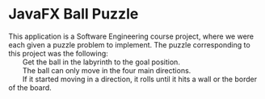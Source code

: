 JavaFX Ball Puzzle 
================

This application is a Software Engineering course project, where we were each given a puzzle problem to implement.
The puzzle corresponding to this project was the following:  
&emsp;&emsp;Get the ball in the labyrinth to the goal position.  
&emsp;&emsp;The ball can only move in the four main directions.  
&emsp;&emsp;If it started moving in a direction, it rolls until it hits a wall or the border of the board. 